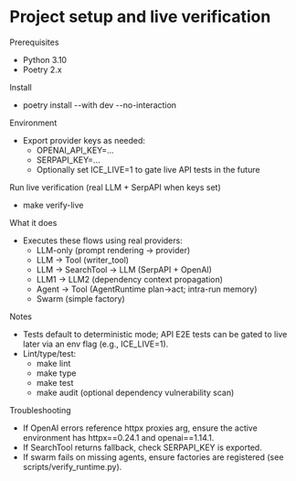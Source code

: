Project setup and live verification
==================================

Prerequisites
- Python 3.10
- Poetry 2.x

Install
- poetry install --with dev --no-interaction

Environment
- Export provider keys as needed:
  - OPENAI_API_KEY=...
  - SERPAPI_KEY=...
  - Optionally set ICE_LIVE=1 to gate live API tests in the future

Run live verification (real LLM + SerpAPI when keys set)
- make verify-live

What it does
- Executes these flows using real providers:
  - LLM-only (prompt rendering → provider)
  - LLM → Tool (writer_tool)
  - LLM → SearchTool → LLM (SerpAPI + OpenAI)
  - LLM1 → LLM2 (dependency context propagation)
  - Agent → Tool (AgentRuntime plan→act; intra-run memory)
  - Swarm (simple factory)

Notes
- Tests default to deterministic mode; API E2E tests can be gated to live later via an env flag (e.g., ICE_LIVE=1).
- Lint/type/test:
  - make lint
  - make type
  - make test
  - make audit (optional dependency vulnerability scan)

Troubleshooting
- If OpenAI errors reference httpx proxies arg, ensure the active environment has httpx==0.24.1 and openai==1.14.1.
- If SearchTool returns fallback, check SERPAPI_KEY is exported.
- If swarm fails on missing agents, ensure factories are registered (see scripts/verify_runtime.py).